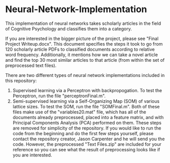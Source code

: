# Neural-Network-Implementation
This implementation of neural networks takes scholarly articles in the field of Cognitive Psychology and classifies them into a category.

If you are interested in the bigger picture of the project, please see "Final Project Writeup.docx". This document specifies the steps it took to go from 120 scholarly article PDFs to classified documents according to relative word frequency. Additionally, it mentions how we can take a novel article and find the top 30 most similar articles to that article (from within the set of preprocessed text files).

There are two different types of neural network implementations included in this repository:
1) Supervised learning via a Perceptron with backpropogation. To test the Perceptron, run the file "perceptronFinal.m".
2) Semi-supervised learning via a Self-Organizing Map (SOM) of various lattice sizes. To test the SOM, run the file "SOMFinal.m". 
    Both of these files make use of the "variables20.mat" file, which has all of the documents already preprocessed, placed into a feature matrix, and with Principal Components Analysis (PCA) performed on them. These steps are removed for simplicity of the repository. If you would like to run the code from the beginning and do the first few steps yourself, please contact the repository creator, Jason Carpenter and he will send you the code. However, the preprocessed "Text Files.zip" are included for your reference so you can see what the result of preprocessing looks like if you are interested.



